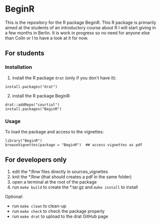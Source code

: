 # BeginR

This is the repository for the R package BeginR. This R package is primarily aimed at the students of an introductory course about R I will start giving in a few months in Berlin. It is work in progress so no need for anyone else than Colin or I to have a look at it for now.

## For students

### Installation

1. install the R package ```drat``` (only if you don't have it):

```{r, eval = FALSE}
install.packages("drat")
```

2. install the R package BeginR:

```{r, eval = FALSE}
drat::addRepo("courtiol")
install.packages("BeginR")
```

### Usage

To load the package and access to the vignettes:

```{r, eval = FALSE}
library("BeginR")
browseVignettes(package = "BeginR")  ## access vignettes as pdf
```

## For developers only

1. edit the *.Rnw files directly in sources_vignettes
2. knit the *.Rnw (that should creates a pdf in the same folder)
3. open a terminal at the root of the package
4. run ```make build``` to create the *.tar.gz and ```make install``` to install

Optional:

* run ```make clean``` to clean-up
* run ```make check``` to check the package properly
* run ```make drat``` to upload to the drat GitHub page
